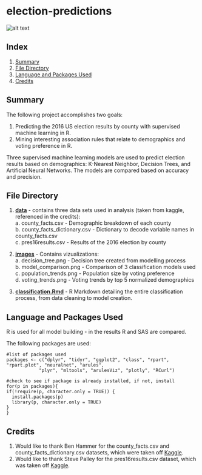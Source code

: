 # election-predictions

![alt text](https://github.com/ianjeffries/election-predictions/blob/master/images/voting_trends.png)

## Index 
1. [Summary](https://github.com/ianjeffries/election-predictions#summary)
2. [File Directory](https://github.com/ianjeffries/election-predictions#file-directory)
3. [Language and Packages Used](https://github.com/ianjeffries/election-predictions#language-and-packages-used)
4. [Credits](https://github.com/ianjeffries/election-predictions#credits)

## Summary 
The following project accomplishes two goals:  

  1. Predicting the 2016 US election results by county with supervised machine learning in R.
  2. Mining interesting association rules that relate to demographics and voting preference in R. 
  
Three supervised machine learning models are used to predict election results based on demographics: K-Nearest Neighbor, Decision Trees, and Artificial Neural Networks. The models are compared based on accuracy and precision. 

## File Directory

1. [**data**](https://github.com/ianjeffries/election-predictions/tree/master/data) - contains three data sets used in analysis (taken from kaggle, referenced in the credits):  
  a. county_facts.csv - Demographic breakdown of each county  
  b. county_facts_dictionary.csv - Dictionary to decode variable names in county_facts.csv  
  c. pres16results.csv - Results of the 2016 election by county
     
2. [**images**](https://github.com/ianjeffries/election-predictions/tree/master/images) - Contains vizualizations:  
  a. decision_tree.png - Decision tree created from modelling process  
  b. model_comparison.png - Comparison of 3 classification models used  
  c. population_trends.png - Population size by voting preference  
  d. voting_trends.png - Voting trends by top 5 normalized demographics
  
3. [**classification.Rmd**](https://github.com/ianjeffries/election-predictions/blob/master/classification.Rmd) - R Markdown detailing the entire classification process, from data cleaning to model creation. 

## Language and Packages Used

R is used for all model building - in the results R and SAS are compared.  

The following packages are used:
  
  ```
#list of packages used
packages <- c("dplyr", "tidyr", "ggplot2", "class", "rpart", "rpart.plot", "neuralnet", "arules",
              "plyr", "mltools", "arulesViz", "plotly", "RCurl")

#check to see if package is already installed, if not, install
for(p in packages){
  if(!require(p, character.only = TRUE)) {
    install.packages(p)
    library(p, character.only = TRUE)
  } 
}
```

## Credits

1. Would like to thank Ben Hammer for the county_facts.csv and county_facts_dictionary.csv datasets, which were taken off [Kaggle](https://www.kaggle.com/benhamner/2016-us-election/home).
2. Would like to thank Steve Palley for the pres16results.csv dataset, which was taken off [Kaggle](https://www.kaggle.com/stevepalley/2016uspresidentialvotebycounty/home).
  
